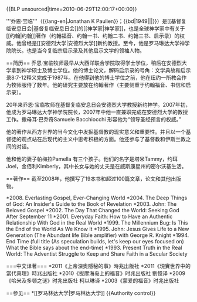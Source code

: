 {{BLP unsourced|time=2010-06-29T12:00:17+00:00}}

'''乔恩·宝临'''（{{lang-en|Jonathan K Paulien}}；{{bd|1949|||}}）是[[基督复临安息日会|基督复临安息日会]]的[[神学家|神学家]]，也是全球神学家中有关于[[约翰|约翰]]著作（约翰福音、约翰一书、约翰二书、约翰三书、启示录）的权威。他曾经是[[安德烈大学|安德烈大学]]新约教授。至今，他是罗马琳达大学神学院院长。也是当今复临宗启示录及其他启示文学的领袖人物。

==简历==
乔恩·宝临牧师最早从大西洋联合学院取得学士学位，稍后在安德烈大学拿到神学硕士及博士学位。他的博士论文，解码启示录的号角：文学典故和启示录8:7-12释义完成于1987年。在他得到他的博士学位之前，他在纽约一所教会作为牧师服侍了数年。他的研究主要放在约翰著作（主要侧重于约翰福音、书信和启示录）。 

20年来乔恩·宝临牧师在基督复临安息日会安德烈大学教授新约神学。2007年初，他成为罗马琳达大学神学院院长，2007年中他一直兼职完成在安德烈大学的教授工作。撒母耳·巴乔奇Samuele Bacchiocchi 形容他为“领导圣经预言的权威。”

他的著作从西方世界的当今文化中发掘基督教的现实意义和重要性。并且以一个基督徒的观点站在后现代的主义中思考积极的方面。他还参与了基督教和伊斯兰教之间的对话。 

他和他的妻子帕梅拉Pamella 有三个孩子。他们的名字是塔米Tammy，约珥Joel，金佰利Kimberly，其中长女与她的丈夫是在威斯康星州的密尔沃基生活。

==著作==
截至2008年，他撰写了19本书和超过100篇文章，论文和其他出版物。

*2008. Everlasting Gospel, Ever-Changing World
*2004. The Deep Things of God: An Insider's Guide to the Book of Revelation
*2003. John: The Beloved Gospel
*2002. The Day That Changed the World: Seeking God After September 11
*2001. Everyday Faith: How to Have an Authentic Relationship With God in the Real World
*1999. The Millennium Bug: Is This the End of the World As We Know It
*1995. John: Jesus Gives Life to a New Generation (The Abundant life Bible amplifier) with George R. Knight
*1994. End Time (full title (As speculation builds, let's keep our eyes focused on) What the Bible says about the end-time)
*1993. Present Truth in the Real World: The Adventist Struggle to Keep and Share Faith in a Secular Society

===中文译著===
*2011《上帝深奧隱秘的事》時兆出版社
*2011《現實世界中的當代真理》時兆出版社
*2010《拔摩海岛上的福音》时兆出版社 劉憶译
*2009《哈米及多顿之谜》时兆出版社 柯以琳译
*2003《蒙爱的福音》时兆出版社

==参见==
*[[罗马林达大学|罗马林达大学]]
{{Authority control}}